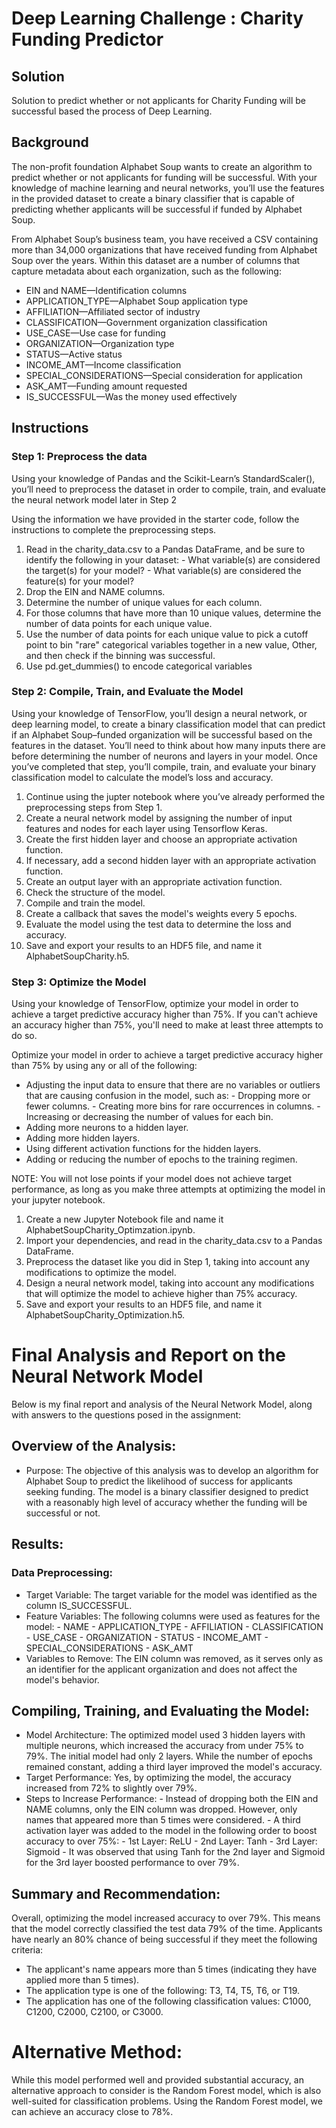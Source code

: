 # Deep Learning Challenge : Charity Funding Predictor

## Solution

Solution to predict whether or not applicants for Charity Funding will be successful based the process of Deep Learning.

## Background
The non-profit foundation Alphabet Soup wants to create an algorithm to predict whether or not applicants for funding will be successful. With your knowledge of machine learning and neural networks, you’ll use the features in the provided dataset to create a binary classifier that is capable of predicting whether applicants will be successful if funded by Alphabet Soup.

From Alphabet Soup’s business team, you have received a CSV containing more than 34,000 organizations that have received funding from Alphabet Soup over the years. Within this dataset are a number of columns that capture metadata about each organization, such as the following:

- EIN and NAME—Identification columns
- APPLICATION_TYPE—Alphabet Soup application type
- AFFILIATION—Affiliated sector of industry
- CLASSIFICATION—Government organization classification
- USE_CASE—Use case for funding
- ORGANIZATION—Organization type
- STATUS—Active status
- INCOME_AMT—Income classification
- SPECIAL_CONSIDERATIONS—Special consideration for application
- ASK_AMT—Funding amount requested
- IS_SUCCESSFUL—Was the money used effectively

## Instructions
### Step 1: Preprocess the data
Using your knowledge of Pandas and the Scikit-Learn’s StandardScaler(), you’ll need to preprocess the dataset in order to compile, train, and evaluate the neural network model later in Step 2

Using the information we have provided in the starter code, follow the instructions to complete the preprocessing steps.

1. Read in the charity_data.csv to a Pandas DataFrame, and be sure to identify the following in your dataset:
           - What variable(s) are considered the target(s) for your model?
           - What variable(s) are considered the feature(s) for your model?
2. Drop the EIN and NAME columns.
3. Determine the number of unique values for each column.
4. For those columns that have more than 10 unique values, determine the number of data points for each unique value.
5. Use the number of data points for each unique value to pick a cutoff point to bin "rare" categorical variables together in a new value, Other, and then check if the binning was successful.
6. Use pd.get_dummies() to encode categorical variables

### Step 2: Compile, Train, and Evaluate the Model
Using your knowledge of TensorFlow, you’ll design a neural network, or deep learning model, to create a binary classification model that can predict if an Alphabet Soup–funded organization will be successful based on the features in the dataset. You’ll need to think about how many inputs there are before determining the number of neurons and layers in your model. Once you’ve completed that step, you’ll compile, train, and evaluate your binary classification model to calculate the model’s loss and accuracy.

1. Continue using the jupter notebook where you’ve already performed the preprocessing steps from Step 1.
2. Create a neural network model by assigning the number of input features and nodes for each layer using Tensorflow Keras.
3. Create the first hidden layer and choose an appropriate activation function.
4. If necessary, add a second hidden layer with an appropriate activation function.
5. Create an output layer with an appropriate activation function.
6. Check the structure of the model.
7. Compile and train the model.
8. Create a callback that saves the model's weights every 5 epochs.
9. Evaluate the model using the test data to determine the loss and accuracy.
10. Save and export your results to an HDF5 file, and name it 
AlphabetSoupCharity.h5.

### Step 3: Optimize the Model
Using your knowledge of TensorFlow, optimize your model in order to achieve a target predictive accuracy higher than 75%. If you can't achieve an accuracy higher than 75%, you'll need to make at least three attempts to do so.

Optimize your model in order to achieve a target predictive accuracy higher than 75% by using any or all of the following:

- Adjusting the input data to ensure that there are no variables or outliers that are causing confusion in the model, such as:
        - Dropping more or fewer columns.
        - Creating more bins for rare occurrences in columns.
        - Increasing or decreasing the number of values for each bin.
- Adding more neurons to a hidden layer.
- Adding more hidden layers.
- Using different activation functions for the hidden layers.
- Adding or reducing the number of epochs to the training regimen.

NOTE: You will not lose points if your model does not achieve target performance, as long as you make three attempts at optimizing the model in your jupyter notebook.

1. Create a new Jupyter Notebook file and name it AlphabetSoupCharity_Optimzation.ipynb.
2. Import your dependencies, and read in the charity_data.csv to a Pandas DataFrame.
3. Preprocess the dataset like you did in Step 1, taking into account any modifications to optimize the model.
4. Design a neural network model, taking into account any modifications that will optimize the model to achieve higher than 75% accuracy.
5. Save and export your results to an HDF5 file, and name it AlphabetSoupCharity_Optimization.h5.

# Final Analysis and Report on the Neural Network Model

Below is my final report and analysis of the Neural Network Model, along with answers to the questions posed in the assignment:

## Overview of the Analysis:

- Purpose: The objective of this analysis was to develop an algorithm for Alphabet Soup to predict the likelihood of success for applicants seeking funding. The model is a binary classifier designed to predict with a reasonably high level of accuracy whether the funding will be successful or not.

## Results:

### Data Preprocessing:

- Target Variable: The target variable for the model was identified as the column IS_SUCCESSFUL.
- Feature Variables: The following columns were used as features for the model:
           - NAME
           - APPLICATION_TYPE
           - AFFILIATION
           - CLASSIFICATION
           - USE_CASE
           - ORGANIZATION
           - STATUS
           - INCOME_AMT
           - SPECIAL_CONSIDERATIONS
           - ASK_AMT
- Variables to Remove: The EIN column was removed, as it serves only as an identifier for the applicant organization and does not affect the model's behavior.

## Compiling, Training, and Evaluating the Model:

- Model Architecture: The optimized model used 3 hidden layers with multiple neurons, which increased the accuracy from under 75% to 79%. The initial model had only 2 layers. While the number of epochs remained constant, adding a third layer improved the model's accuracy.
- Target Performance: Yes, by optimizing the model, the accuracy increased from 72% to slightly over 79%.
- Steps to Increase Performance:
             - Instead of dropping both the EIN and NAME columns, only the EIN column was dropped. However, only names that                  appeared more than 5 times were considered.
             - A third activation layer was added to the model in the following order to boost accuracy to over 75%:
                      - 1st Layer: ReLU
                      - 2nd Layer: Tanh
                      - 3rd Layer: Sigmoid
             - It was observed that using Tanh for the 2nd layer and Sigmoid for the 3rd layer boosted performance to over                   79%.

## Summary and Recommendation:

Overall, optimizing the model increased accuracy to over 79%. This means that the model correctly classified the test data 79% of the time. Applicants have nearly an 80% chance of being successful if they meet the following criteria:

- The applicant's name appears more than 5 times (indicating they have applied more than 5 times).
- The application type is one of the following: T3, T4, T5, T6, or T19.
- The application has one of the following classification values: C1000, C1200, C2000, C2100, or C3000.

# Alternative Method:

While this model performed well and provided substantial accuracy, an alternative approach to consider is the Random Forest model, which is also well-suited for classification problems. Using the Random Forest model, we can achieve an accuracy close to 78%.






